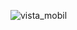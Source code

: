 
![vista_mobil](https://user-images.githubusercontent.com/68760595/150696561-55e4296d-80a1-4183-927c-4bb4151eba0b.png)
